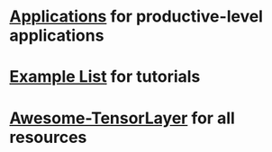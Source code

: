 # [Applications](https://github.com/tensorlayer/tensorlayer) for productive-level applications
# [Example List](http://tensorlayer.readthedocs.io/en/latest/user/example.html) for tutorials
# [Awesome-TensorLayer](https://github.com/tensorlayer/awesome-tensorlayer) for all resources
